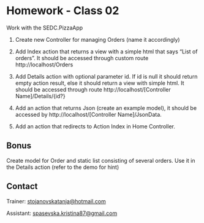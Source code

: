 # Homework - Class 02
Work with the SEDC.PizzaApp

1. Create new Controller for managing Orders (name it accordingly)

2. Add Index action that returns a view with a simple html that says “List of orders”. 
It should be accessed through custom route http://localhost/Orders

3. Add Details action with optional parameter id. 
If id is null it should return empty action result, else it should return a view with simple html. It should be accessed through route http://localhost/[Controller Name]/Details/{id?}

4. Add an action that returns Json (create an example model), it should be accessed by http://localhost/[Controller Name]/JsonData.

5. Add an action that redirects to Action Index in Home Controller.

## Bonus
Create model for Order and static list consisting of several orders. Use it in the Details action (refer to the demo for hint)


## Contact
Trainer: stojanovskatanja@hotmail.com

Assistant: spasevska.kristina87@gmail.com